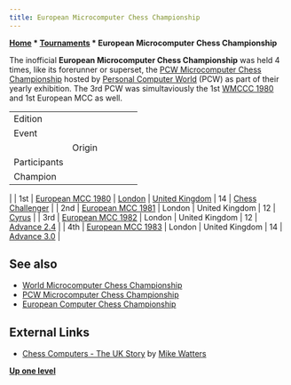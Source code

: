 ```yaml
---
title: European Microcomputer Chess Championship
---
```

**[Home](Home "Home") * [Tournaments](Tournaments_and_Matches "Tournaments and Matches") * European Microcomputer Chess Championship**

The inofficial **European Microcomputer Chess Championship** was held 4 times, like its forerunner or superset, the [PCW Microcomputer Chess Championship](PCW_Microcomputer_Chess_Championship "PCW Microcomputer Chess Championship") hosted by [Personal Computer World](Personal_Computer_World "Personal Computer World") (PCW) as part of their yearly exhibition. The 3rd PCW was simultaviously the 1st [WMCCC 1980](WMCCC_1980 "WMCCC 1980") and 1st European MCC as well.

|  |  |  |  |  |  |
| --- | --- | --- | --- | --- | --- |
|  Edition
|  Event
|  |  Origin
|  Participants
|  Champion
|
|  1st
| [European MCC 1980](WMCCC_1980 "WMCCC 1980") | [London](https://en.wikipedia.org/wiki/London) | [United Kingdom](https://en.wikipedia.org/wiki/United_Kingdom) |  14
| [Chess Challenger](Chess_Challenger "Chess Challenger") |
|  2nd
| [European MCC 1981](European_MCC_1981 "European MCC 1981") |  London
|  United Kingdom
|  12
| [Cyrus](Cyrus "Cyrus") |
|  3rd
| [European MCC 1982](European_MCC_1982 "European MCC 1982") |  London
|  United Kingdom
|  12
| [Advance 2.4](Advance "Advance") |
|  4th
| [European MCC 1983](European_MCC_1983 "European MCC 1983") |  London
|  United Kingdom
|  14
| [Advance 3.0](Advance "Advance") |

## See also

- [World Microcomputer Chess Championship](World_Microcomputer_Chess_Championship "World Microcomputer Chess Championship")
- [PCW Microcomputer Chess Championship](PCW_Microcomputer_Chess_Championship "PCW Microcomputer Chess Championship")
- [European Computer Chess Championship](European_Computer_Chess_Championship "European Computer Chess Championship")

## External Links

- [Chess Computers - The UK Story](http://www.chesscomputeruk.com/html/chess_computers_-_the_uk_story.html) by [Mike Watters](Mike_Watters "Mike Watters")

**[Up one level](Tournaments_and_Matches "Tournaments and Matches")**

